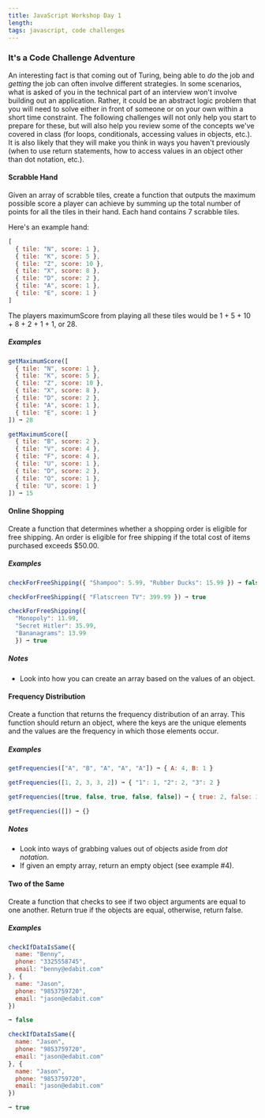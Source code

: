 ```yaml
---
title: JavaScript Workshop Day 1
length:
tags: javascript, code challenges
---
```


### It's a Code Challenge Adventure

An interesting fact is that coming out of Turing, being able to _do_ the job and _getting_ the job can often involve different strategies.  In some scenarios, what is asked of you in the technical part of an interview won't involve building out an application.  Rather, it could be an abstract logic problem that you will need to solve either in front of someone or on your own within a short time constraint.  The following challenges will not only help you start to prepare for these, but will also help you review some of the concepts we've covered in class (for loops, conditionals, accessing values in objects, etc.).  It is also likely that they will make you think in ways you haven't previously (when to use return statements, how to access values in an object other than dot notation, etc.).    

#### Scrabble Hand

Given an array of scrabble tiles, create a function that outputs the maximum possible score a player can achieve by summing up the total number of points for all the tiles in their hand. Each hand contains 7 scrabble tiles.

Here's an example hand:

```js
[
  { tile: "N", score: 1 },
  { tile: "K", score: 5 },
  { tile: "Z", score: 10 },
  { tile: "X", score: 8 },
  { tile: "D", score: 2 },
  { tile: "A", score: 1 },
  { tile: "E", score: 1 }
]
```

The players maximumScore from playing all these tiles would be 1 + 5 + 10 + 8 + 2 + 1 + 1, or 28.

##### Examples

```js
getMaximumScore([
  { tile: "N", score: 1 },
  { tile: "K", score: 5 },
  { tile: "Z", score: 10 },
  { tile: "X", score: 8 },
  { tile: "D", score: 2 },
  { tile: "A", score: 1 },
  { tile: "E", score: 1 }
]) ➞ 28

getMaximumScore([
  { tile: "B", score: 2 },
  { tile: "V", score: 4 },
  { tile: "F", score: 4 },
  { tile: "U", score: 1 },
  { tile: "D", score: 2 },
  { tile: "O", score: 1 },
  { tile: "U", score: 1 }
]) ➞ 15
```

#### Online Shopping

Create a function that determines whether a shopping order is eligible for free shipping. An order is eligible for free shipping if the total cost of items purchased exceeds $50.00.

##### Examples

```js
checkForFreeShipping({ "Shampoo": 5.99, "Rubber Ducks": 15.99 }) ➞ false

checkForFreeShipping({ "Flatscreen TV": 399.99 }) ➞ true

checkForFreeShipping({ 
  "Monopoly": 11.99, 
  "Secret Hitler": 35.99, 
  "Bananagrams": 13.99 
  }) ➞ true
```

##### Notes
* Look into how you can create an array based on the values of an object.

#### Frequency Distribution

Create a function that returns the frequency distribution of an array. This function should return an object, where the keys are the unique elements and the values are the frequency in which those elements occur.

##### Examples

```js
getFrequencies(["A", "B", "A", "A", "A"]) ➞ { A: 4, B: 1 }

getFrequencies([1, 2, 3, 3, 2]) ➞ { "1": 1, "2": 2, "3": 2 }

getFrequencies([true, false, true, false, false]) ➞ { true: 2, false: 3 }

getFrequencies([]) ➞ {}
```

##### Notes
* Look into ways of grabbing values out of objects aside from *dot notation*.
* If given an empty array, return an empty object (see example #4).


#### Two of the Same

Create a function that checks to see if two object arguments are equal to one another. Return true if the objects are equal, otherwise, return false.

##### Examples

```js
checkIfDataIsSame({
  name: "Benny",
  phone: "3325558745",
  email: "benny@edabit.com"
}, {
  name: "Jason",
  phone: "9853759720",
  email: "jason@edabit.com"
})

➞ false

checkIfDataIsSame({
  name: "Jason",
  phone: "9853759720",
  email: "jason@edabit.com"
}, {
  name: "Jason",
  phone: "9853759720",
  email: "jason@edabit.com"
})

➞ true
```

